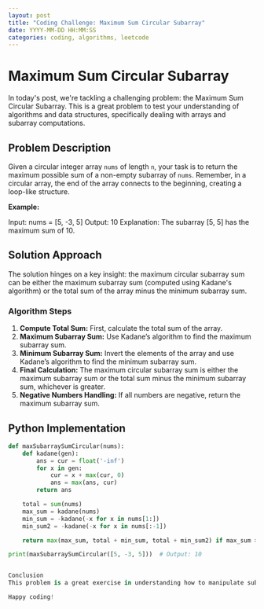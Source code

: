 ```yaml
---
layout: post
title: "Coding Challenge: Maximum Sum Circular Subarray"
date: YYYY-MM-DD HH:MM:SS
categories: coding, algorithms, leetcode
---
```


# Maximum Sum Circular Subarray

In today's post, we're tackling a challenging problem: the Maximum Sum Circular Subarray. This is a great problem to test your understanding of algorithms and data structures, specifically dealing with arrays and subarray computations.

## Problem Description

Given a circular integer array `nums` of length `n`, your task is to return the maximum possible sum of a non-empty subarray of `nums`. Remember, in a circular array, the end of the array connects to the beginning, creating a loop-like structure.

**Example:**

Input: nums = [5, -3, 5]
Output: 10
Explanation: The subarray [5, 5] has the maximum sum of 10.


## Solution Approach

The solution hinges on a key insight: the maximum circular subarray sum can be either the maximum subarray sum (computed using Kadane's algorithm) or the total sum of the array minus the minimum subarray sum.

### Algorithm Steps

1. **Compute Total Sum:** First, calculate the total sum of the array.
2. **Maximum Subarray Sum:** Use Kadane’s algorithm to find the maximum subarray sum.
3. **Minimum Subarray Sum:** Invert the elements of the array and use Kadane’s algorithm to find the minimum subarray sum.
4. **Final Calculation:** The maximum circular subarray sum is either the maximum subarray sum or the total sum minus the minimum subarray sum, whichever is greater.
5. **Negative Numbers Handling:** If all numbers are negative, return the maximum subarray sum.

## Python Implementation

```python
def maxSubarraySumCircular(nums):
    def kadane(gen):
        ans = cur = float('-inf')
        for x in gen:
            cur = x + max(cur, 0)
            ans = max(ans, cur)
        return ans

    total = sum(nums)
    max_sum = kadane(nums)
    min_sum = -kadane(-x for x in nums[1:])
    min_sum2 = -kadane(-x for x in nums[:-1])

    return max(max_sum, total + min_sum, total + min_sum2) if max_sum > 0 else max_sum

print(maxSubarraySumCircular([5, -3, 5]))  # Output: 10


Conclusion
This problem is a great exercise in understanding how to manipulate subarrays and use dynamic programming techniques like Kadane's algorithm. It's a reminder of the elegance and efficiency you can achieve with a well-thought-out algorithm.

Happy coding!